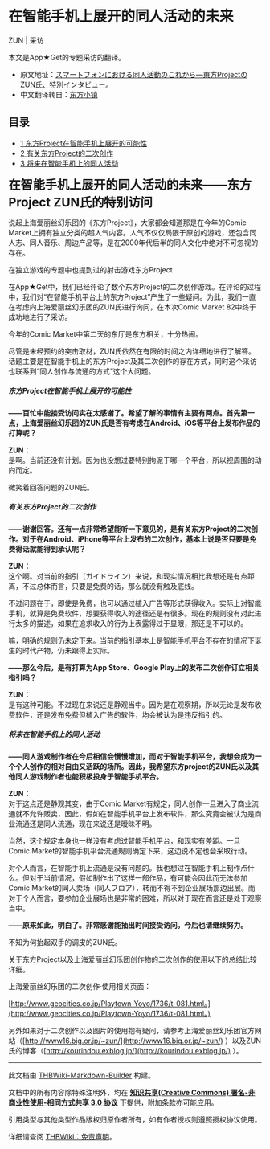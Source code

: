 # 在智能手机上展开的同人活动的未来

<!-- source html: G:\repos\THBWiki-Markdown-Builder\THBWikiMarkdown\Temp\main\7\7f\ns0%3A%E5%9C%A8%E6%99%BA%E8%83%BD%E6%89%8B%E6%9C%BA%E4%B8%8A%E5%B1%95%E5%BC%80%E7%9A%84%E5%90%8C%E4%BA%BA%E6%B4%BB%E5%8A%A8%E7%9A%84%E6%9C%AA%E6%9D%A5.html -->

ZUN | 采访

  
本文是App★Get的专题采访的翻译。
  

- 原文地址：[スマートフォンにおける同人活動のこれから―東方ProjectのZUN氏、特別インタビュー](http://appget.com/c/news/7407/project-interview/)。
- 中文翻译转自：[东方小镇](http://bbs.thproject.net/read.php?tid=76231)

## 目录

- [1 东方Project在智能手机上展开的可能性](#东方Project在智能手机上展开的可能性)
- [2 有关东方Project的二次创作](#有关东方Project的二次创作)
- [3 将来在智能手机上的同人活动](#将来在智能手机上的同人活动)




  
<big><big><big> **在智能手机上展开的同人活动的未来——东方Project ZUN氏的特别访问** </big></big></big>
  
  
说起上海爱丽丝幻乐团的《东方Project》，大家都会知道那是在今年的Comic Market上拥有独立分类的超人气内容。人气不仅仅局限于原创的游戏，还包含同人志、同人音乐、周边产品等，是在2000年代后半的同人文化中绝对不可忽视的存在。
  

[](./文件-AppGet采访插图1.jpg.md)  [](./文件-AppGet采访插图1.jpg.md)在独立游戏的专题中也提到过的射击游戏东方Project  
  

  
  
在App★Get中，我们已经评论了数个东方Project的二次创作游戏。在评论的过程中，我们对“在智能手机平台上的东方Project”产生了一些疑问。为此，我们一直在考虑向上海爱丽丝幻乐团的ZUN氏进行询问，在本次Comic Market 82中终于成功地进行了采访。
  

[](./文件-AppGet采访插图2.jpg.md)  [](./文件-AppGet采访插图2.jpg.md)今年的Comic Market中第二天的东厅是东方相关，十分热闹。  
  

  
  
尽管是未经预约的突击取材，ZUN氏依然在有限的时间之内详细地进行了解答。话题主要是在智能手机上的东方Project及其二次创作的存在方式，同时这个采访也联系到“同人创作与流通的方式”这个大问题。
  

##### 东方Project在智能手机上展开的可能性
  
 **——百忙中能接受访问实在太感谢了。希望了解的事情有主要有两点。首先第一点，上海爱丽丝幻乐团的ZUN氏是否有考虑在Android、iOS等平台上发布作品的打算呢？** 
  
  
 **ZUN：**   
是啊。当前还没有计划。因为也没想过要特别拘泥于哪一个平台，所以视周围的动向而定。
  

[](./文件-AppGet采访插图3.jpg.md)  [](./文件-AppGet采访插图3.jpg.md)微笑着回答问题的ZUN氏。  
  

  
##### 有关东方Project的二次创作
  
 **——谢谢回答。还有一点非常希望能听一下意见的，是有关东方Project的二次创作。对于在Android、iPhone等平台上发布的二次创作，基本上说是否只要是免费得话就能得到承认呢？** 
  
  
 **ZUN：**   
这个啊。对当前的指引（ガイドライン）来说，和现实情况相比我想还是有点距离，不过总体而言，只要是免费的话，那么就没有触及底线。  

不过问题在于，即使是免费，也可以通过植入广告等形式获得收入。实际上对智能手机，就算是免费软件，想要获得收入的途径还是有很多。现在的规则没有对此进行太多的描述，如果在追求收入的行为上表露得过于显眼，那还是不可以的。  

嘛，明确的规则仍未定下来。当前的指引基本上是智能手机平台不存在的情况下诞生的时代产物，仍未跟得上实际。
  
  
 **——那么今后，是有打算为App Store、Google Play上的发布二次创作订立相关指引吗？** 
  
  
 **ZUN：**   
是有这种可能。不过现在来说还是静观当中。因为是在观察期，所以无论是发布收费软件，还是发布免费但植入广告的软件，均会被认为是违反指引的。
  

##### 将来在智能手机上的同人活动
  
 **——同人游戏制作者在今后相信会慢慢增加，而对于智能手机平台，我想会成为一个个人创作的相对自由又活跃的场所。因此，我希望东方project的ZUN氏以及其他同人游戏制作者也能积极投身于智能手机平台。** 
  
  
 **ZUN：**   
对于这点还是静观其变，由于Comic Market有规定，同人创作一旦进入了商业流通就不允许贩卖，因此，假如在智能手机平台上发布软件，那么究竟会被认为是商业流通还是同人流通，现在来说还是暧昧不明。  

当然，这个规定本身也一样没有考虑过智能手机平台，和现实有差距。一旦Comic Market的智能手机平台流通规则确定下来，这边说不定也会采取行动。  

对个人而言，在智能手机上流通是没有问题的。我也想过在智能手机上制作点什么。但对于当前情况，假如制作出了这样一部作品，有可能会因此而无法参加Comic Market的同人卖场（同人フロア），转而不得不到企业展场那边出展。而对于个人而言，要参加企业展场也是非常的困难，所以对于现在而言还是处于观察当中。
  
  
 **——原来如此，明白了。非常感谢能抽出时间接受访问。今后也请继续努力。** 
  

[](./文件-AppGet采访插图4.jpg.md)  [](./文件-AppGet采访插图4.jpg.md)不知为何抬起双手的调皮的ZUN氏。  
  

  
  
关于东方Project以及上海爱丽丝幻乐团创作物的二次创作的使用以下的总结比较详细。
  
  
上海爱丽丝幻乐团的二次创作·使用相关页面：  

[http://www.geocities.co.jp/Playtown-Yoyo/1736/t-081.html。](http://www.geocities.co.jp/Playtown-Yoyo/1736/t-081.html。)
  
  
另外如果对于二次创作以及图片的使用抱有疑问，请参考上海爱丽丝幻乐团官方网站（[http://www16.big.or.jp/~zun/](http://www16.big.or.jp/~zun/) ）以及ZUN氏的博客（[http://kourindou.exblog.jp/](http://kourindou.exblog.jp/) ）。
  





---

此文档由 [THBWiki-Markdown-Builder](https://github.com/Delsin-Yu/THBWiki-Markdown-Builder) 构建。

文档中的所有内容除特殊注明外，均在 [**知识共享(Creative Commons) 署名-非商业性使用-相同方式共享 3.0 协议**](https://creativecommons.org/licenses/by-sa/3.0/deed.zh-hans) 下提供，附加条款亦可能应用。

引用类型与其他类型作品版权归原作者所有，如有作者授权则遵照授权协议使用。

详细请查阅 [THBWiki：免责声明](https://thbwiki.cc/THBWiki:%E5%85%8D%E8%B4%A3%E5%A3%B0%E6%98%8E)。

